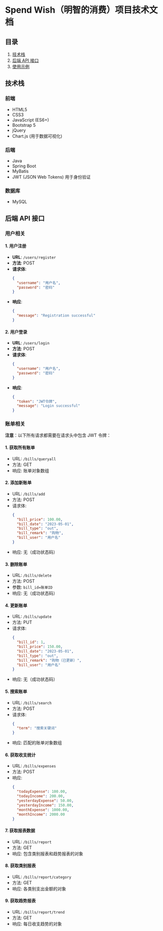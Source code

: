 # Spend Wish（明智的消费）项目技术文档

## 目录
1. [技术栈](#技术栈)
2. [后端 API 接口](#后端-api-接口)
3. [使用示例](#使用示例)

## 技术栈

### 前端
- HTML5
- CSS3
- JavaScript (ES6+)
- Bootstrap 5
- jQuery
- Chart.js (用于数据可视化)

### 后端
- Java
- Spring Boot
- MyBatis
- JWT (JSON Web Tokens) 用于身份验证

### 数据库
- MySQL

## 后端 API 接口

### 用户相关

#### 1. 用户注册
- **URL**: `/users/register`
- **方法**: POST
- **请求体**:
  ```json
  {
    "username": "用户名",
    "password": "密码"
  }
  ```
- **响应**:
  ```json
  {
    "message": "Registration successful"
  }
  ```

#### 2. 用户登录
- **URL**: `/users/login`
- **方法**: POST
- **请求体**:
  ```json
  {
    "username": "用户名",
    "password": "密码"
  }
  ```
- **响应**:
  ```json
  {
    "token": "JWT令牌",
    "message": "Login successful"
  }
  ```

### 账单相关

**注意**：以下所有请求都需要在请求头中包含 JWT 令牌：

#### 1. 获取所有账单
- URL: `/bills/queryall`
- 方法: GET
- 响应: 账单对象数组

#### 2. 添加新账单
- URL: `/bills/add`
- 方法: POST
- 请求体:
  ```json
  {
    "bill_price": 100.00,
    "bill_date": "2023-05-01",
    "bill_type": "out",
    "bill_remark": "购物",
    "bill_user": "用户名"
  }
  ```
- 响应: 无（成功状态码）

#### 3. 删除账单
- URL: `/bills/delete`
- 方法: POST
- 参数: `bill_id=账单ID`
- 响应: 无（成功状态码）

#### 4. 更新账单
- URL: `/bills/update`
- 方法: PUT
- 请求体:
  ```json
  {
    "bill_id": 1,
    "bill_price": 150.00,
    "bill_date": "2023-05-01",
    "bill_type": "out",
    "bill_remark": "购物（已更新）",
    "bill_user": "用户名"
  }
  ```
- 响应: 无（成功状态码）

#### 5. 搜索账单
- URL: `/bills/search`
- 方法: POST
- 请求体:
  ```json
  {
    "term": "搜索关键词"
  }
  ```
- 响应: 匹配的账单对象数组

#### 6. 获取收支统计
- URL: `/bills/expenses`
- 方法: POST
- 响应:
  ```json
  {
    "todayExpense": 100.00,
    "todayIncome": 200.00,
    "yesterdayExpense": 50.00,
    "yesterdayIncome": 150.00,
    "monthExpense": 1000.00,
    "monthIncome": 2000.00
  }
  ```

#### 7. 获取报表数据
- URL: `/bills/report`
- 方法: GET
- 响应: 包含类别报表和趋势报表的对象

#### 8. 获取类别报表
- URL: `/bills/report/category`
- 方法: GET
- 响应: 各类别支出金额的对象

#### 9. 获取趋势报表
- URL: `/bills/report/trend`
- 方法: GET
- 响应: 每日收支趋势的对象
